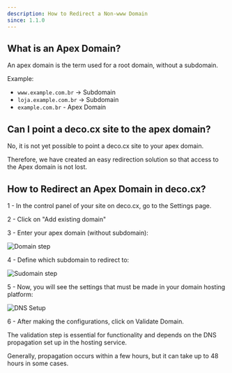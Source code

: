```yaml
---
description: How to Redirect a Non-www Domain
since: 1.1.0
---
```


## What is an Apex Domain?

An apex domain is the term used for a root domain, without a subdomain.

Example:

- `www.example.com.br` -> Subdomain
- `loja.example.com.br` -> Subdomain
- `example.com.br` - Apex Domain

## Can I point a deco.cx site to the apex domain?

No, it is not yet possible to point a deco.cx site to your apex domain.

Therefore, we have created an easy redirection solution so that access to the
Apex domain is not lost.

## How to Redirect an Apex Domain in deco.cx?

1 - In the control panel of your site on deco.cx, go to the Settings page.

2 - Click on "Add existing domain"

3 - Enter your apex domain (without subdomain):

![Domain step](https://github.com/deco-cx/apps/assets/76620866/85b1bcd5-5dec-4a61-bb0b-635e0b8a3d3a)

4 - Define which subdomain to redirect to:

![Sudomain step](https://github.com/deco-cx/apps/assets/76620866/ab92d6cb-ef08-4f98-a0e5-b241f932722d)

5 - Now, you will see the settings that must be made in your domain hosting
platform:

![DNS Setup](https://ozksgdmyrqcxcwhnbepg.supabase.co/storage/v1/object/public/assets/530/70b54756-44d8-431b-9fba-2c533863541d)

6 - After making the configurations, click on Validate Domain.

The validation step is essential for functionality and depends on the DNS
propagation set up in the hosting service.

Generally, propagation occurs within a few hours, but it can take up to 48 hours
in some cases.
